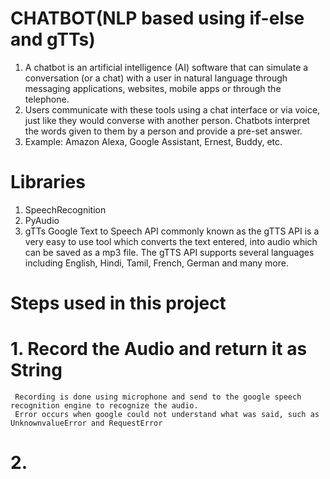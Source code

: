 # CHATBOT(NLP based using if-else and gTTs)
1. A chatbot is an artificial intelligence (AI) software that can simulate a conversation (or a chat) with a user in natural language through 
   messaging applications, websites, mobile apps or through the telephone.
2. Users communicate with these tools using a chat interface or via voice, just like they would converse with another person. Chatbots interpret the words given to them by a 
   person and provide a pre-set answer.
3. Example: Amazon Alexa, Google Assistant, Ernest, Buddy, etc.

# Libraries
1. SpeechRecognition
2. PyAudio
3. gTTs 
Google Text to Speech API commonly known as the gTTS API is a very easy to use tool which converts the text entered, into audio which can be saved as a mp3 file.
The gTTS API supports several languages including English, Hindi, Tamil, French, German and many more.

# Steps used in this project
# 1. Record the Audio and return it as String
     Recording is done using microphone and send to the google speech recognition engine to recognize the audio.
     Error occurs when google could not understand what was said, such as UnknownvalueError and RequestError 
     
# 2. 
   



